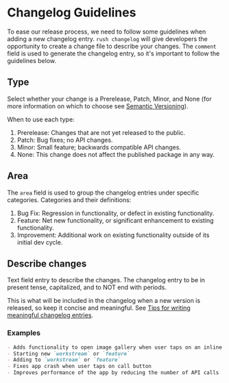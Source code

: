 # Changelog Guidelines

To ease our release process, we need to follow some guidelines when adding a new changelog entry.
`rush changelog` will give developers the opportunity to create a change file to describe your changes. 
The `comment` field is used to generate the changelog entry, so it's important to follow the guidelines below.

## Type
Select whether your change is a Prerelease, Patch, Minor, and None (for more information on which to choose see [Semantic Versioning](https://semver.org/)).

When to use each type:
1. Prerelease: Changes that are not yet released to the public.
1. Patch: Bug fixes; no API changes.
1. Minor: Small feature; backwards compatible API changes.
1. None: This change does not affect the published package in any way.


## Area

The `area` field is used to group the changelog entries under specific categories.
Categories and their definitions: 
1. Bug Fix: Regression in functionality, or defect in existing functionality.
1. Feature: Net new functionality, or significant enhancement to existing functionality.
1. Improvement: Additional work on existing functionality outside of its initial dev cycle.

## Describe changes
Text field entry to describe the changes. The changelog entry to be in present tense, capitalized, and to NOT end with periods.


This is what will be included in the changelog when a new version is released, so keep it concise and meaningful. See [Tips for writing meaningful changelog entries](../reviewer-notes/tips-for-writing-changelog-entries.md).

### Examples
```md
- Adds functionality to open image gallery when user taps on an inline image
- Starting new `workstream` or `feature` 
- Adding to `workstream` or `feature` 
- Fixes app crash when user taps on call button
- Improves performance of the app by reducing the number of API calls
```


